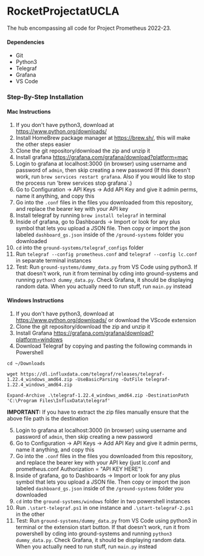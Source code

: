 # RocketProjectatUCLA
The hub encompassing all code for Project Prometheus 2022-23.

#### Dependencies
- Git
- Python3
- Telegraf
- Grafana
- VS Code

### Step-By-Step Installation

#### Mac Instructions
1. If you don't have python3, download at https://www.python.org/downloads/
1. Install HomeBrew package manager at https://brew.sh/, this will make the other steps easier
2. Clone the git repository/download the zip and unzip it
3. Install grafana https://grafana.com/grafana/download?platform=mac
4. Login to grafana at localhost:3000 (in browser) using username and password of `admin`, then skip creating a new password (If this doesn't work, run `brew services restart grafana`. Also if you would like to stop the process run 'brew services stop grafana`.)
5. Go to Configuration → API Keys → Add API Key and give it admin perms, name it anything, and copy this
6. Go into the `.conf` files in the files you downloaded from this repository, and replace the bearer key with your API key
7. Install telegraf by running `brew install telegraf` in terminal
8. Inside of grafana, go to Dashboards → Import or look for any plus symbol that lets you upload a JSON file. Then copy or import the json labeled `dashboard_gs.json` inside of the `/ground-systems` folder you downloaded
9. `cd` into the `ground-systems/telegraf_configs` folder
10. Run `telegraf --config prometheus.conf` and `telegraf --config lc.conf` in separate terminal instances
11. Test: Run `ground-systems/dummy_data.py` from VS Code using python3. If that doesn't work, run it from terminal by cding into ground-systems and running `python3 dummy_data.py`. Check Grafana, it should be displaying random data. When you actually need to run stuff, run `main.py` instead


#### Windows Instructions
1. If you don't have python3, download at https://www.python.org/downloads/ or download the VScode extension
2. Clone the git repository/download the zip and unzip it
3. Install Grafana https://grafana.com/grafana/download?platform=windows
4. Download Telegraf by copying and pasting the following commands in Powershell
```
cd ~/Downloads

wget https://dl.influxdata.com/telegraf/releases/telegraf-1.22.4_windows_amd64.zip -UseBasicParsing -OutFile telegraf-1.22.4_windows_amd64.zip

Expand-Archive .\telegraf-1.22.4_windows_amd64.zip -DestinationPath 'C:\Program Files\InfluxData\telegraf'
```
**IMPORTANT:** If you have to extract the zip files manually ensure that the above file path is the destination

5. Login to grafana at localhost:3000 (in browser) using username and password of `admin`, then skip creating a new password
6. Go to Configuration → API Keys → Add API Key and give it admin perms, name it anything, and copy this
7. Go into the `.conf` files in the files you downloaded from this repository, and replace the bearer key with your API key (just lc.conf and prometheus.conf Authorization = "API KEY HERE")
8. Inside of grafana, go to Dashboards → Import or look for any plus symbol that lets you upload a JSON file. Then copy or import the json labeled `dashboard_gs.json` inside of the `/ground-systems` folder you downloaded
9. `cd` into the `ground-systems/windows` folder in two powershell instances
10. Run `.\start-telegraf.ps1` in one instance and `.\start-telegraf-2.ps1` in the other
11. Test: Run `ground-systems/dummy_data.py` from VS Code using python3 in terminal or the extension start button. If that doesn't work, run it from powershell by cding into ground-systems and running `python3 dummy_data.py`. Check Grafana, it should be displaying random data. When you actually need to run stuff, run `main.py` instead
